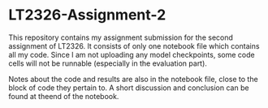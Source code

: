 # LT2326-Assignment-2

This repository contains my assignment submission for the second assignment of LT2326. It consists of only one notebook file which contains all my code. Since I am not uploading any model checkpoints, some code cells will not be runnable (especially in the evaluation part). 

Notes about the code and results are also in the notebook file, close to the block of code they pertain to. A short discussion and conclusion can be found at theend of the notebook. 
